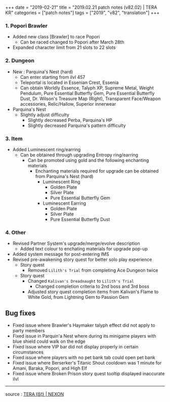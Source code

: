 +++
date = "2019-02-21"
title = "2019.02.21 patch notes (v82.02) | TERA KR"
categories = ["patch notes"]
tags = ["2019", "v82", "translation"]
+++

### 1. Popori Brawler
- Added new class [Brawler] to race Popori
  - Can be raced changed to Popori after March 28th
- Expanded character limit from 21 slots to 22 slots

### 2. Dungeon
- New : Parquina's Nest (hard)
  - Can enter starting from ilvl 457
  - Teleportal is located in Essenian Crest, Essenia
  - Can obtain Worldly Essence, Talyph XP, Supreme Metal, Weight Pendulum, Pure Essential Butterfly Gem, Pure Essential Butterfly Dust, Dr. Wilson's Treasure Map (Right), Transparent Face/Weapon accessories, Relic/Hallow, Superior innerwear
- Parquina's Nest
  - Slightly adjust difficulty
    - Slightly decreased Perba, Parquina's HP
    - Slightly decreased Parquina's pattern difficulty

### 3. Item
- Added Luminescent ring/earring
  - Can be obtained through upgrading Entropy ring/earring
    - Can be promoted using gold and the following enchanting materials
      - Enchanting materials required for upgrade can be obtained from Parquina's Nest (hard)
        - Luminescent Ring
          - Golden Plate
          - Silver Plate
          - Pure Essential Butterfly Gem
        - Luminescent Earring
          - Golden Plate
          - Silver Plate
          - Pure Essential Butterfly Dust

### 4. Other
- Revised Partner System's upgrade/merge/evolve description
  - Added text colour to enchating materials for upgrade pop-up
- Added system message for post-entering IMS
- Revised pre-awakening story quest for better solo play experience
  - Story quest
    - Removed `Lilith's Trial` from completing Ace Dungeon twice
  - Story quest
    - Changed `Kalivan's Dreadnaught` to `Lilith's Trial`
      - Changed completion criteria to 2nd boss and 3rd boss
    - Adjusted story quest completion items from Kalivan's Flame to White Gold, from Lightning Gem to Passion Gem

## Bug fixes

- Fixed issue where Brawler's Haymaker talyph effect did not apply to party members
- Fixed issue in Parquin'a Nest where during its minigame players with blue shield could walk on the edge
- Fixed issue where VIP bar did not display properly in certain circumstances
- Fixed issue where players with no pet bank tab could open pet bank
- Fixed issue where Berserker's Titanic Shout cooldown was 1 minute for Amani, Baraka, Popori, and High Elf
- Fixed issue where Broken Prison story quest tooltip displayed inaccurate ilvl

----

source : [TERA 테라 | NEXON](http://tera.nexon.com/news/update/view.aspx?n4articlesn=380)
